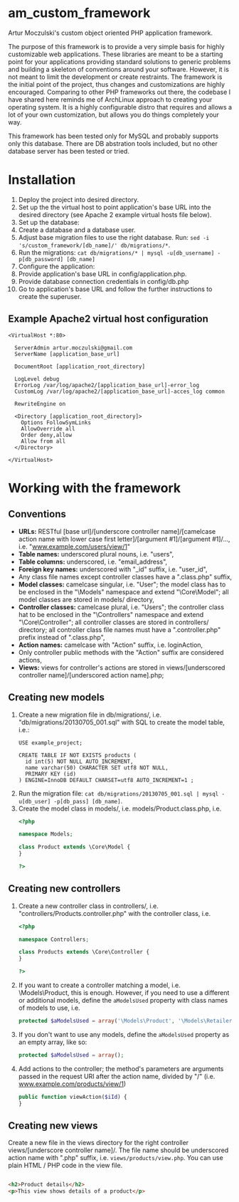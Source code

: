 am_custom_framework
===================

Artur Moczulski's custom object oriented PHP application framework.

The purpose of this framework is to provide a very simple basis for highly customizable web applications. These libraries are meant to be a starting point for your applications providing standard solutions to generic problems and building a skeleton of conventions around your software. However, it is not meant to limit the development or create restraints. The framework is the initial point of the project, thus changes and customizations are highly encouraged. Comparing to other PHP frameworks out there, the codebase I have shared here reminds me of ArchLinux approach to creating your operating system. It is a highly configurable distro that requires and allows a lot of your own customization, but allows you do things completely your way.

This framework has been tested only for MySQL and probably supports only this database. There are DB abstration tools included, but no other database server has been tested or tried.

Installation
===

1. Deploy the project into desired directory.
2. Set up the the virtual host to point application's base URL into the desired directory (see Apache 2 example virtual hosts file below).
3. Set up the database:
  1. Create a database and a database user.
  2. Adjust base migration files to use the right database. Run: `sed -i 's/custom_framework/[db_name]/' db/migrations/*`.
  3. Run the migrations: `cat db/migrations/* | mysql -u[db_username] -p[db_password] [db_name]`
4. Configure the application:
  1. Provide application's base URL in config/application.php.
  2. Provide database connection credentials in config/db.php
5. Go to application's base URL and follow the further instructions to create the superuser.

Example Apache2 virtual host configuration
------------------------------------------

    <VirtualHost *:80>

      ServerAdmin artur.moczulski@gmail.com
      ServerName [application_base_url]

      DocumentRoot [application_root_directory]

      LogLevel debug
      ErrorLog /var/log/apache2/[application_base_url]-error_log
      CustomLog /var/log/apache2/[application_base_url]-acces_log common

      RewriteEngine on
      
      <Directory [application_root_directory]>
        Options FollowSymLinks
        AllowOverride all
        Order deny,allow
        Allow from all
      </Directory>

    </VirtualHost>

Working with the framework
==========================

Conventions
-----------
* <b>URLs:</b> RESTful [base url]/[underscore controller name]/[camelcase action name with lower case first letter]/[argument #1]/[argument #1]/..., i.e. "www.example.com/users/view/1"
* <b>Table names:</b> underscored plural nouns, i.e. "users",
* <b>Table columns:</b> underscored, i.e. "email_address",
* <b>Foreign key names:</b> underscored with "_id" suffix, i.e. "user_id",
* Any class file names except controller classes have a ".class.php" suffix,
* <b>Model classes:</b> camelcase singular, i.e. "User";  the model class has to be enclosed in the "\Models\" namespace and extend "\Core\Model"; all model classes are stored in models/ directory,
* <b>Controller classes:</b> camelcase plural, i.e. "Users"; the controller class hat to be enclosed in the "\Controllers\" namespace and extend "\Core\Controller"; all controller classes are stored in controllers/ directory; all controller class file names must have a ".controller.php" prefix instead of ".class.php",
* <b>Action names:</b> camelcase with "Action" suffix, i.e. loginAction,
* Only controller public methods with the "Action" suffix are considered actions,
* <b>Views:</b> views for controller's actions are stored in views/[underscored controller name]/[underscored action name].php;

Creating new models
-------------------
1. Create a new migration file in db/migrations/, i.e. "db/migrations/20130705_001.sql" with SQL to create the model table, i.e.:
    ```
    USE example_project;

    CREATE TABLE IF NOT EXISTS products (  
      id int(5) NOT NULL AUTO_INCREMENT,  
      name varchar(50) CHARACTER SET utf8 NOT NULL,  
      PRIMARY KEY (id)  
    ) ENGINE=InnoDB DEFAULT CHARSET=utf8 AUTO_INCREMENT=1 ;  
    ```
2. Run the migration file: `cat db/migrations/20130705_001.sql | mysql -u[db_user] -p[db_pass] [db_name]`.
3. Create the model class in models/, i.e. models/Product.class.php, i.e.
    ```php
    <?php

    namespace Models;

    class Product extends \Core\Model {
    }
    
    ?>
    ```

Creating new controllers
------------------------
1. Create a new controller class in controllers/, i.e. "controllers/Products.controller.php" with the controller class, i.e.
    ```php
    <?php

    namespace Controllers;
    
    class Products extends \Core\Controller {
    }

    ?>
    ```
2. If you want to create a controller matching a model, i.e. \Models\Product, this is enough. However, if you need to use a different or additional models, define the `aModelsUsed` property with class names of models to use, i.e.
    ```php
    protected $aModelsUsed = array('\Models\Product', '\Models\Retailer');
    ```
3. If you don't want to use any models, define the `aModelsUsed` property as an empty array, like so:
    ```php
    protected $aModelsUsed = array();
    ```
4. Add actions to the controller; the method's parameters are arguments passed in the request URI after the action name, divided by "/" (i.e. www.example.com/products/view/1)
    ```php
    public function viewAction($iId) {
    }
    ```

Creating new views
------------------
Create a new file in the views directory for the right controller views/[underscore controller name]/. The file name should be underscored action name with ".php" suffix, i.e. `views/products/view.php`. You can use plain HTML / PHP code in the view file.
```html

<h2>Product details</h2>  
<p>This view shows details of a product</p>  
```
